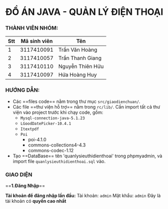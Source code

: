 # ĐỒ ÁN JAVA - QUẢN LÝ ĐIỆN THOẠI

### THÀNH VIÊN NHÓM:

Stt | Mã sinh viên | Tên
---- | ---- | ---
1 | 3117410091 | Trần Văn Hoàng
2 | 3117410057 | Trần Thanh Giang
3 | 3117410110 | Nguyễn Thiên Hữu
4 | 3117410097 | Hứa Hoàng Huy

### HƯỚNG DẪN:

 - Các ==files code== nằm trong thư mục `src/giaodienchuan/`.
 - Các file ==thư viện hỗ trợ== nằm trong `rc/lib/`. Cần import tất cả thư viện vào project trước khi chạy code, gồm:
	 - `Mysql-connection-java-5.1.23`
	 - `LGoodDatePicker-10.4.1`
	 - `Itextpdf`
	 - `Poi`
		 - poi-4.1.0
		 - commons-collections4-4.3
		 - commons-codec-1.12
- Tạo ==DataBase== tên 'quanlysieuthidienthoai' trong phpmyadmin, và import file `quanlysieuthidienthoai.sql` vào.

### GIAO DIỆN

==**1.Đăng Nhập**==

**Tài khoản để đăng nhập lần đầu:**
Tài khoản: `admin`
Mật khẩu: `admin`
Đây là tài khoản có **quyền cao nhất**

<!--stackedit_data:
eyJoaXN0b3J5IjpbLTMwNjYyNzNdfQ==
-->